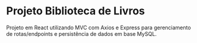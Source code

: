 # Projeto Biblioteca de Livros
Projeto em React utilizando MVC com Axios e Express para gerenciamento de rotas/endpoints e persistência de dados em base MySQL.
